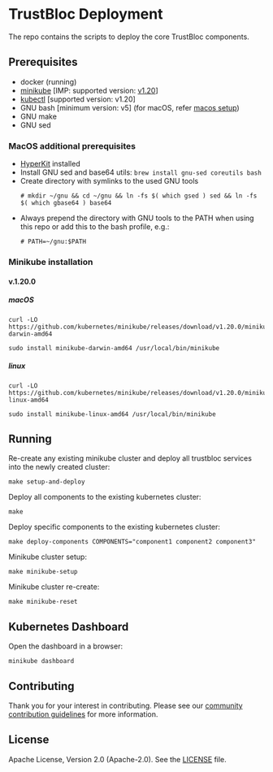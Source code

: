 # TrustBloc Deployment

The repo contains the scripts to deploy the core TrustBloc components.

## Prerequisites
- docker (running)
- [minikube](https://minikube.sigs.k8s.io/docs/start/) [IMP: supported version: [v1.20](#minikube-installation)]
- [kubectl](https://kubernetes.io/docs/tasks/tools/)  [supported version: v1.20]
- GNU bash [minimum version: v5] (for macOS, refer [macos setup](#macos-additional-prerequisites))
- GNU make
- GNU sed

### MacOS additional prerequisites
- [HyperKit](https://minikube.sigs.k8s.io/docs/drivers/hyperkit/) installed
- Install GNU sed and base64 utils: `brew install gnu-sed coreutils bash`
- Create directory with symlinks to the used GNU tools
  ```
  # mkdir ~/gnu && cd ~/gnu && ln -fs $( which gsed ) sed && ln -fs $( which gbase64 ) base64
  ```
- Always prepend the directory with GNU tools to the PATH when using this repo or add this to the bash profile, e.g.:
  ```
  # PATH=~/gnu:$PATH
  ```

### Minikube installation

#### v.1.20.0
##### macOS
```
curl -LO https://github.com/kubernetes/minikube/releases/download/v1.20.0/minikube-darwin-amd64

sudo install minikube-darwin-amd64 /usr/local/bin/minikube
```

##### linux
```
curl -LO https://github.com/kubernetes/minikube/releases/download/v1.20.0/minikube-linux-amd64

sudo install minikube-linux-amd64 /usr/local/bin/minikube
```

## Running

Re-create any existing minikube cluster and deploy all trustbloc services into the newly created cluster:

`make setup-and-deploy`

Deploy all components to the existing kubernetes cluster:

`make`

Deploy specific components to the existing kubernetes cluster:

`make deploy-components COMPONENTS="component1 component2 component3"`

Minikube cluster setup:

`make minikube-setup`

Minikube cluster re-create:

`make minikube-reset`

## Kubernetes Dashboard

Open the dashboard in a browser:

`minikube dashboard`

## Contributing
Thank you for your interest in contributing. Please see our [community contribution guidelines](https://github.com/trustbloc/community/blob/main/CONTRIBUTING.md) for more information.

## License
Apache License, Version 2.0 (Apache-2.0). See the [LICENSE](LICENSE) file.
